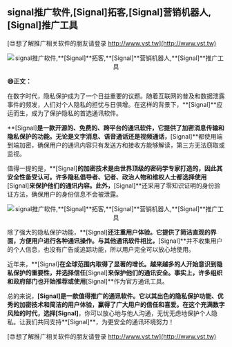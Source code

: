 ## **signal推广软件,**[Signal]**拓客,**[Signal]**营销机器人,**[Signal]**推广工具**

[😍想了解推广相关软件的朋友请登录 http://www.vst.tw](http://www.vst.tw)

 <center><img src="https://vst.tw/MP4/tuiguang/png/5.png" alt="signal推广软件,**[Signal]**拓客,**[Signal]**营销机器人,**[Signal]**推广工具"></center>

**😄正文：**

在数字时代，隐私保护成为了一个日益重要的议题。随着互联网的普及和数据泄露事件的频发，人们对个人隐私的担忧与日俱增。在这样的背景下，**[Signal]**应运而生，成为了保护隐私的首选通讯软件。

**[Signal]**是一款开源的、免费的、跨平台的通讯软件，它提供了加密消息传输和隐私保护的功能。无论是文字消息、语音通话还是视频通话，**[Signal]**都使用端到端加密，确保用户的通讯内容只有发送方和接收方能够解读，第三方无法窃取或监视。

值得一提的是，**[Signal]**的加密技术是由世界顶级的密码学专家打造的，因此其安全性备受认可。许多隐私倡导者、记者、政治人物和维权人士都选择使用**[Signal]**来保护他们的通讯内容。此外，**[Signal]**还采用了零知识证明的身份验证方法，确保用户的身份信息不会被泄露。

 <center><img src="https://vst.tw/MP4/tuiguang/png/2.png" alt="signal推广软件,**[Signal]**拓客,**[Signal]**营销机器人,**[Signal]**推广工具"></center>

除了强大的隐私保护功能，**[Signal]**还注重用户体验。它提供了简洁直观的界面，方便用户进行各种通讯操作。与其他通讯软件相比，**[Signal]**并不收集用户的个人信息，也没有广告或追踪功能，所以用户完全可以放心地使用。

近年来，**[Signal]**在全球范围内取得了显著的增长。越来越多的人开始意识到隐私保护的重要性，并选择信任**[Signal]**来保护他们的通讯安全。事实上，许多组织和政府部门也开始推荐或使用**[Signal]**作为官方通讯工具。

总的来说，**[Signal]**是一款值得推广的通讯软件。它以其出色的隐私保护功能、优秀的加密技术和简洁的用户体验，赢得了广大用户的信任和喜爱。在这个充满数字风险的时代，选择**[Signal]**，你可以放心地与他人沟通，无忧无虑地保护个人隐私。让我们共同支持**[Signal]**，为更安全的通讯环境努力！

[😍想了解推广相关软件的朋友请登录 http://www.vst.tw](http://www.vst.tw)



